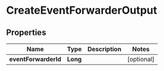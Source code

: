 

# CreateEventForwarderOutput


## Properties

Name | Type | Description | Notes
------------ | ------------- | ------------- | -------------
**eventForwarderId** | **Long** |  |  [optional]



